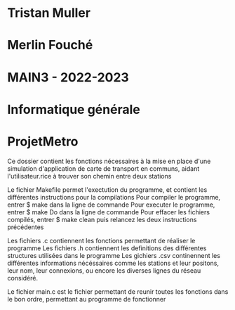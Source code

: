 # Tristan Muller 
# Merlin Fouché


# MAIN3      -       2022-2023
# Informatique générale


# ProjetMetro  


Ce dossier contient les fonctions nécessaires à la mise en place d'une simulation d'application 
    de carte de transport en communs, aidant l'utilisateur.rice à trouver son chemin entre deux stations

Le fichier Makefile permet l'exectution du programme, et contient les différentes instructions pour la compilations
    Pour compiler le programme, entrer $ make dans la ligne de commande
    Pour executer le programme, entrer $ make Do dans la ligne de commande
    Pour effacer les fichiers compilés, entrer $ make clean puis relancez les deux instructions précédentes


Les fichiers .c contiennent les fonctions permettant de réaliser le programme
Les fichiers .h contiennent les definitions des différentes structures utilisées dans le programme
Les gichiers .csv continennent les différentes informations nécéssaires comme les stations et leur positons, 
    leur nom, leur connexions, ou encore les diverses lignes du réseau considéré. 

Le fichier main.c est le fichier permettant de reunir toutes les fonctions dans le bon ordre, permettant au programme de fonctionner
